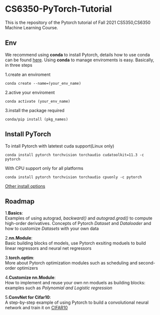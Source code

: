 # CS6350-PyTorch-Tutorial

This is the repository of the Pytorch tutorial of Fall 2021 CS5350,CS6350 Machine Learning Course.

## Env

We recommend using **conda** to install Pytorch, details how to use conda can be found [here](https://docs.conda.io/projects/conda/en/latest/user-guide/tasks/manage-environments.html). Using **conda** to manage enviroments is easy. Basically, in three steps

1.create an enviroment
```
conda create --name=(your_env_name)
```
2.active your enviroment
```
conda activate (your_env_name)
```
3.install the package required
```
conda/pip install (pkg_names)
```

## Install PyTorch

To intall Pytorch with latetest cuda support(Linux only)
```
conda install pytorch torchvision torchaudio cudatoolkit=11.3 -c pytorch
```
With CPU support only for all platforms
```
conda install pytorch torchvision torchaudio cpuonly -c pytorch
```
[Other install options](https://pytorch.org/get-started/locally/)

## Roadmap

1.**Basics**:\
Examples of using autograd, *backward()* and *autograd.grad()* to compute high-order derivatives. Concepts of Pytorch *Dataset* and *Dataloader* and how to customize *Datasets* with your own data

2.**nn.Module**:\
Basic building blocks of models, use Pytorch exsiting moduels to build linear regressors and neural net regressors

3.**torch.optim**:\
More about Pytorch optimization modules such as scheduling and second-order optimizers

4.**Customize nn.Module**:\
How to implement and reuse your own nn moduels as building blocks: examples such as *Polynomial and Logistic regression*

5.**ConvNet for Cifar10**:\
A step-by-step example of using Pytorch to build a convolutional neural network and train it on [CIFAR10](https://www.cs.toronto.edu/~kriz/cifar.html)



